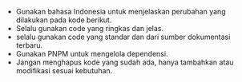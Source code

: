 - Gunakan bahasa Indonesia untuk menjelaskan perubahan yang dilakukan pada kode berikut.
- Selalu gunakan code yang ringkas dan jelas.
- selalu gunakan code yang standar dan dari sumber dokumentasi terbaru.
- Gunakan PNPM untuk mengelola dependensi.
- Jangan menghapus kode yang sudah ada, hanya tambahkan atau modifikasi sesuai kebutuhan.

